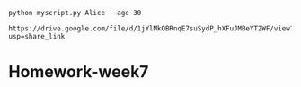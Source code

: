 ```
python myscript.py Alice --age 30

https://drive.google.com/file/d/1jYlMkOBRnqE7suSydP_hXFuJMBeYT2WF/view?usp=share_link

```

# Homework-week7
